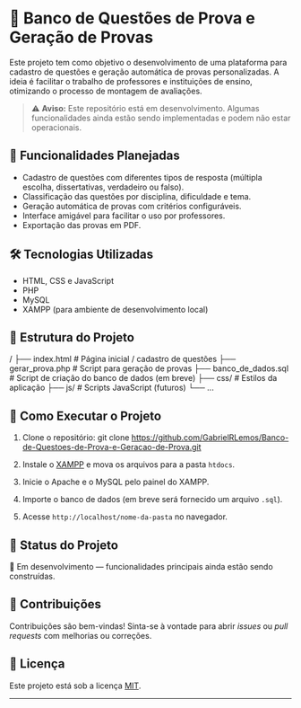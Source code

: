 # 📝 Banco de Questões de Prova e Geração de Provas

Este projeto tem como objetivo o desenvolvimento de uma plataforma para cadastro de questões e geração automática de provas personalizadas. A ideia é facilitar o trabalho de professores e instituições de ensino, otimizando o processo de montagem de avaliações.

> ⚠️ **Aviso:** Este repositório está em desenvolvimento. Algumas funcionalidades ainda estão sendo implementadas e podem não estar operacionais.

## 🚀 Funcionalidades Planejadas

- Cadastro de questões com diferentes tipos de resposta (múltipla escolha, dissertativas, verdadeiro ou falso).
- Classificação das questões por disciplina, dificuldade e tema.
- Geração automática de provas com critérios configuráveis.
- Interface amigável para facilitar o uso por professores.
- Exportação das provas em PDF.

## 🛠️ Tecnologias Utilizadas

- HTML, CSS e JavaScript
- PHP
- MySQL
- XAMPP (para ambiente de desenvolvimento local)

## 📁 Estrutura do Projeto
/ 
├── index.html # Página inicial / cadastro de questões 
├── gerar_prova.php # Script para geração de provas
├── banco_de_dados.sql # Script de criação do banco de dados (em breve) 
├── css/ # Estilos da aplicação 
├── js/ # Scripts JavaScript (futuros) 
└── ...

## 📌 Como Executar o Projeto

1. Clone o repositório:
git clone https://github.com/GabrielRLemos/Banco-de-Questoes-de-Prova-e-Geracao-de-Prova.git

2. Instale o [XAMPP](https://www.apachefriends.org/pt_br/index.html) e mova os arquivos para a pasta `htdocs`.
3. Inicie o Apache e o MySQL pelo painel do XAMPP.
4. Importe o banco de dados (em breve será fornecido um arquivo `.sql`).
5. Acesse `http://localhost/nome-da-pasta` no navegador.

## 📌 Status do Projeto

🔧 Em desenvolvimento — funcionalidades principais ainda estão sendo construídas.

## 🤝 Contribuições

Contribuições são bem-vindas! Sinta-se à vontade para abrir *issues* ou *pull requests* com melhorias ou correções.

## 📄 Licença

Este projeto está sob a licença [MIT](LICENSE).

---


